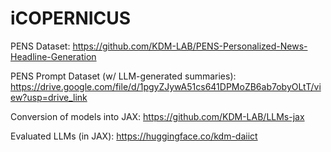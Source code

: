 # iCOPERNICUS

PENS Dataset: https://github.com/KDM-LAB/PENS-Personalized-News-Headline-Generation

PENS Prompt Dataset (w/ LLM-generated summaries): https://drive.google.com/file/d/1pgyZJywA51cs641DPMoZB6ab7obyOLtT/view?usp=drive_link

Conversion of models into JAX: https://github.com/KDM-LAB/LLMs-jax

Evaluated LLMs (in JAX): https://huggingface.co/kdm-daiict
